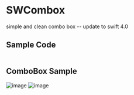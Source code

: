 # SWCombox
simple and clean combo box --  update to swift 4.0

## Sample Code
```swift

```


## ComboBox Sample
![image](https://github.com/sw0906/SWCombox/blob/master/sample1.png) ![image](https://github.com/sw0906/SWCombox/blob/master/sample2.png)


